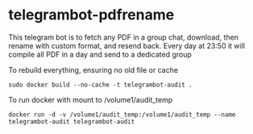 # telegrambot-pdfrename
This telegram bot is to fetch any PDF in a group chat, download, then rename with custom format, and resend back. Every day at 23:50 it will compile all PDF in a day and send to a dedicated group


To rebuild everything, ensuring no old file or cache

`sudo docker build --no-cache -t telegrambot-audit .`


To run docker with mount to /volume1/audit_temp

`docker run -d -v /volume1/audit_temp:/volume1/audit_temp --name telegrambot-audit telegrambot-audit`
